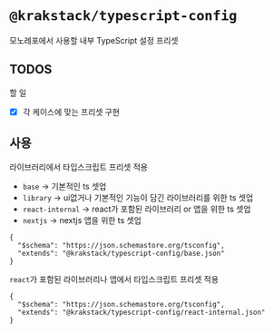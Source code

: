 # `@krakstack/typescript-config`

모노레포에서 사용할 내부 TypeScript 설정 프리셋

## TODOS

할 일

- [x] 각 케이스에 맞는 프리셋 구현

## 사용

라이브러리에서 타입스크립트 프리셋 적용
- `base` -> 기본적인 ts 셋업
- `library` -> ui없거나 기본적인 기능이 담긴 라이브러리를 위한 ts 셋업
- `react-internal` -> react가 포함된 라이브러리 or 앱을 위한 ts 셋업
- `nextjs` -> nextjs 앱을 위한 ts 셋업

```
{
  "$schema": "https://json.schemastore.org/tsconfig",
  "extends": "@krakstack/typescript-config/base.json"
}
```

`react`가 포함된 라이브러리나 앱에서 타입스크립트 프리셋 적용

```
{
  "$schema": "https://json.schemastore.org/tsconfig",
  "extends": "@krakstack/typescript-config/react-internal.json"
}
```